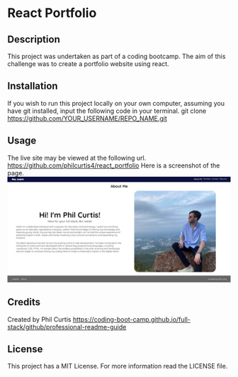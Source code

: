 # React Portfolio
## Description
This project was undertaken as part of a coding bootcamp. The aim of this challenge was to create a portfolio website using react.

## Installation
If you wish to run this project locally on your own computer, assuming you have git installed, input the following code in your terminal.
git clone https://github.com/YOUR_USERNAME/REPO_NAME.git
## Usage
The live site may be viewed at the following url.
https://github.com/philcurtis4/react_portfolio
Here is a screenshot of the page.
![portfolio website](./public/images/screenshot.jpg)
    
## Credits
Created by Phil Curtis
https://coding-boot-camp.github.io/full-stack/github/professional-readme-guide
## License
This project has a MIT License. For more information read the LICENSE file.
